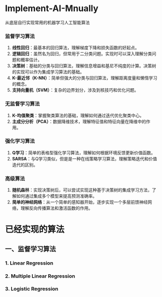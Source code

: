 # Implement-AI-Mnually
从底层自行实现常用的机器学习人工智能算法
### 监督学习算法

1. **线性回归**：最基本的回归算法，理解梯度下降和损失函数的好起点。
2. **逻辑回归**：虽然名为回归，但常用于二分类问题。实现时可以深入理解分类问题和概率估计。
3. **决策树**：基础的分类与回归算法，理解信息增益和基尼不纯度的计算。决策树的实现可以作为集成学习算法的基础。
4. **K-最近邻（K-NN）**：简单但强大的分类与回归算法，理解距离度量和懒惰学习的概念。
5. **支持向量机（SVM）**：复杂的边界划分，涉及到核技巧和优化问题。

### 无监督学习算法

1. **K-均值聚类**：掌握聚类算法的基础，理解如何通过迭代优化聚类中心。
2. **主成分分析（PCA）**：数据降维技术，理解特征值和特征向量在降维中的作用。

### 强化学习算法

1. **Q学习**：简单的表格型强化学习算法，理解如何根据环境反馈更新价值函数。
2. **SARSA**：与Q学习类似，但是是一种在线策略学习算法，理解策略迭代和价值迭代的区别。

### 高级算法

1. **随机森林**：实现决策树后，可以尝试实现这种基于决策树的集成学习方法，了解如何通过集成多个模型来提高预测准确率。
2. **简单的神经网络**：从一个简单的感知器开始，逐步实现一个多层前馈神经网络，理解反向传播算法和激活函数的作用。


# 已经实现的算法
## 一、监督学习算法
### 1. Linear Regression

### 2. Multiple Linear Regression

### 3. Logistic Regression